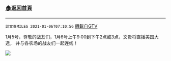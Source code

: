 ﻿###  [:house:返回首頁](https://github.com/ourhimalayas/txt)
---

`郭文贵MILES 2021-01-06T07:10:56` [轉載自GTV](https://gtv.org/web/#/UserInfo/5e596957357cc612d35a8044)

1月5号，尊敬的战友们，1月6号上午9:00到下午2点或3点，文贵将直播美国大选， 并与各农场的战友们一起连线！



[![](https://filegroup.gtv.org/cdn-cgi/image/width=600/https://filegroup.gtv.org/group5/web/20210106/07/10/0/fbde61987f558b60d3a90502f124b969.jpg)](https://filegroup.gtv.org/group5/web/20210106/07/10/0/057a91a93793fccde7b9b28f47d544de.mp4)